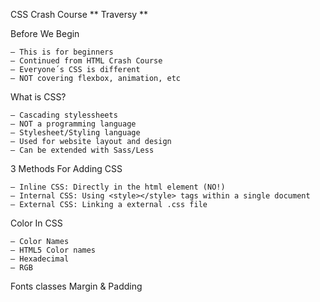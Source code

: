 CSS Crash Course
** Traversy **

Before We Begin

    – This is for beginners
    – Continued from HTML Crash Course
    – Everyone´s CSS is different
    – NOT covering flexbox, animation, etc

What is CSS?

    – Cascading stylessheets
    – NOT a programming language
    – Stylesheet/Styling language
    – Used for website layout and design
    – Can be extended with Sass/Less

3 Methods For Adding CSS

    – Inline CSS: Directly in the html element (NO!)
    – Internal CSS: Using <style></style> tags within a single document
    – External CSS: Linking a external .css file

Color In CSS

    – Color Names
    – HTML5 Color names
    – Hexadecimal
    – RGB

Fonts
classes
Margin & Padding